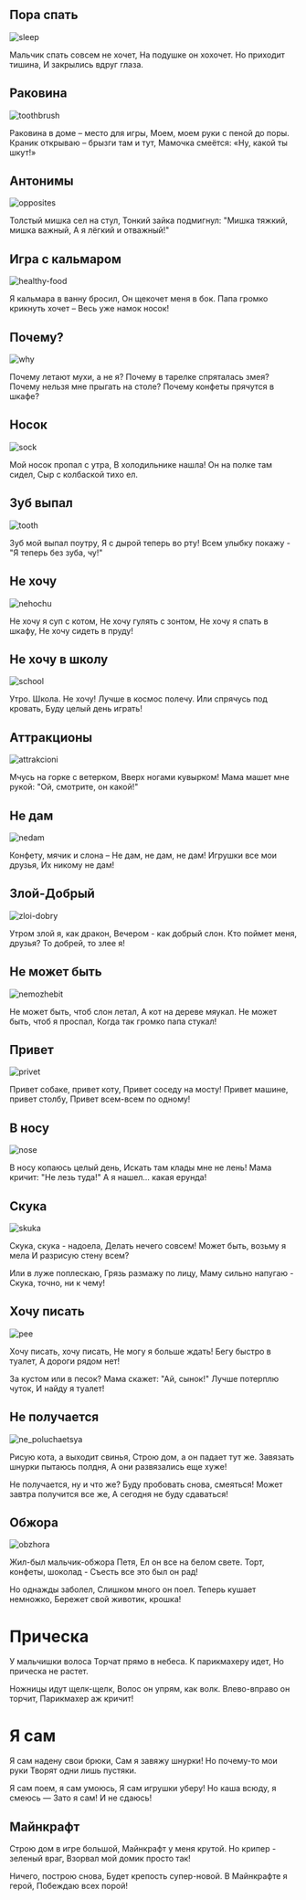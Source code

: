 ## Пора спать
![sleep](pictures/sleep.png)

Мальчик спать совсем не хочет,
На подушке он хохочет.
Но приходит тишина,
И закрылись вдруг глаза.

## Раковина
![toothbrush](pictures/toothbrush.jpg)

Раковина в доме – место для игры,
Моем, моем руки с пеной до поры.
Краник открываю – брызги там и тут,
Мамочка смеётся: «Ну, какой ты шкут!»

## Антонимы
![opposites](pictures/opposites.jpg)

Толстый мишка сел на стул,
Тонкий зайка подмигнул:
"Мишка тяжкий, мишка важный,
А я лёгкий и отважный!"

## Игра с кальмаром
![healthy-food](pictures/healthy-food.png)

Я кальмара в ванну бросил,
Он щекочет меня в бок.
Папа громко крикнуть хочет –
Весь уже намок носок!

## Почему?
![why](pictures/why.png)

Почему летают мухи, а не я?
Почему в тарелке спряталась змея?
Почему нельзя мне прыгать на столе?
Почему конфеты прячутся в шкафе?

## Носок
![sock](pictures/sock.png)

Мой носок пропал с утра,
В холодильнике нашла!
Он на полке там сидел,
Сыр с колбаской тихо ел.

## Зуб выпал
![tooth](pictures/tooth.png)

Зуб мой выпал поутру,
Я с дырой теперь во рту!
Всем улыбку покажу -
"Я теперь без зуба, чу!"

## Не хочу
![nehochu](pictures/nehochu.png)

Не хочу я суп с котом,
Не хочу гулять с зонтом,
Не хочу я спать в шкафу,
Не хочу сидеть в пруду!

## Не хочу в школу
![school](pictures/school.png)

Утро. Школа. Не хочу!
Лучше в космос полечу.
Или спрячусь под кровать,
Буду целый день играть!

## Аттракционы
![attrakcioni](pictures/attrakcioni.png)

Мчусь на горке с ветерком,
Вверх ногами кувырком!
Мама машет мне рукой:
"Ой, смотрите, он какой!"

## Не дам
![nedam](pictures/nedam.png)

Конфету, мячик и слона –
Не дам, не дам, не дам!
Игрушки все мои друзья,
Их никому не дам!

## Злой-Добрый
![zloi-dobry](pictures/zloi-dobry.png)

Утром злой я, как дракон,
Вечером - как добрый слон.
Кто поймет меня, друзья?
То добрей, то злее я!

## Не может быть
![nemozhebit](pictures/nemozhebit.png)

Не может быть, чтоб слон летал,
А кот на дереве мяукал.
Не может быть, чтоб я проспал,
Когда так громко папа стукал!

## Привет
![privet](pictures/privet.png)

Привет собаке, привет коту,
Привет соседу на мосту!
Привет машине, привет столбу,
Привет всем-всем по одному!

## В носу
![nose](pictures/nose.png)

В носу копаюсь целый день,
Искать там клады мне не лень!
Мама кричит: "Не лезь туда!"
А я нашел... какая ерунда!

## Скука
![skuka](pictures/skuka.png)

Скука, скука - надоела,
Делать нечего совсем!
Может быть, возьму я мела
И разрисую стену всем?

Или в луже поплескаю,
Грязь размажу по лицу,
Маму сильно напугаю -
Скука, точно, ни к чему!

## Хочу писать
![pee](pictures/pee.png)

Хочу писать, хочу писать,
Не могу я больше ждать!
Бегу быстро в туалет,
А дороги рядом нет!

За кустом или в песок?
Мама скажет: "Ай, сынок!"
Лучше потерплю чуток,
И найду я туалет!

## Не получается
![ne_poluchaetsya](pictures/ne_poluchaetsya.png)

Рисую кота, а выходит свинья,
Строю дом, а он падает тут же.
Завязать шнурки пытаюсь полдня,
А они развязались еще хуже!

Не получается, ну и что же?
Буду пробовать снова, смеяться!
Может завтра получится все же,
А сегодня не буду сдаваться!

## Обжора
![obzhora](pictures/obzhora.png)

Жил-был мальчик-обжора Петя,
Ел он все на белом свете.
Торт, конфеты, шоколад -
Съесть все это был он рад!

Но однажды заболел,
Слишком много он поел.
Теперь кушает немножко,
Бережет свой животик, крошка!

# Прическа

У мальчишки волоса
Торчат прямо в небеса.
К парикмахеру идет,
Но прическа не растет.

Ножницы идут щелк-щелк,
Волос он упрям, как волк.
Влево-вправо он торчит,
Парикмахер аж кричит!

# Я сам

Я сам надену свои брюки,
Сам я завяжу шнурки!
Но почему-то мои руки
Творят одни лишь пустяки.

Я сам поем, я сам умоюсь,
Я сам игрушки уберу!
Но каша всюду, я смеюсь —
Зато я сам! И не сдаюсь!
## Майнкрафт

Строю дом в игре большой,
Майнкрафт у меня крутой.
Но крипер - зеленый враг,
Взорвал мой домик просто так!

Ничего, построю снова,
Будет крепость супер-новой.
В Майнкрафте я герой,
Побеждаю всех порой!